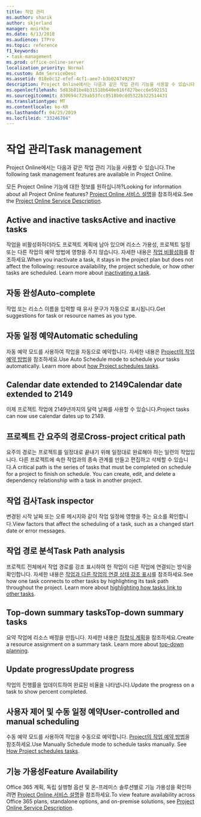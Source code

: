```yaml
---
title: 작업 관리
ms.author: sharik
author: skjerland
manager: mnirkhe
ms.date: 6/13/2018
ms.audience: ITPro
ms.topic: reference
f1_keywords:
- task-management
ms.prod: office-online-server
localization_priority: Normal
ms.custom: Adm_ServiceDesc
ms.assetid: 018ebc12-efef-4cf1-aee7-b3b024749297
description: Project Online에서는 다음과 같은 작업 관리 기능을 사용할 수 있습니다.
ms.openlocfilehash: 5d83b81be8b31518b640e016f827becc6e592151
ms.sourcegitcommit: 830694c729ab53fcc8518b0cdd5322b322514431
ms.translationtype: MT
ms.contentlocale: ko-KR
ms.lasthandoff: 04/25/2019
ms.locfileid: "33246704"
---
```

# <a name="task-management"></a><span data-ttu-id="cf030-103">작업 관리</span><span class="sxs-lookup"><span data-stu-id="cf030-103">Task management</span></span>

<span data-ttu-id="cf030-104">Project Online에서는 다음과 같은 작업 관리 기능을 사용할 수 있습니다.</span><span class="sxs-lookup"><span data-stu-id="cf030-104">The following task management features are available in Project Online.</span></span>
  
<span data-ttu-id="cf030-105">모든 Project Online 기능에 대한 정보를 원하십니까?</span><span class="sxs-lookup"><span data-stu-id="cf030-105">Looking for information about all Project Online features?</span></span> <span data-ttu-id="cf030-106">[Project Online 서비스 설명](project-online-service-description.md)을 참조하세요.</span><span class="sxs-lookup"><span data-stu-id="cf030-106">See the [Project Online Service Description](project-online-service-description.md).</span></span>
  
## <a name="active-and-inactive-tasks"></a><span data-ttu-id="cf030-107">Active and inactive tasks</span><span class="sxs-lookup"><span data-stu-id="cf030-107">Active and inactive tasks</span></span>
<span data-ttu-id="cf030-108"><a name="bkmk_ActiveInactiveTasks"> </a></span><span class="sxs-lookup"><span data-stu-id="cf030-108"></span></span>

<span data-ttu-id="cf030-p102">작업을 비활성화하더라도 프로젝트 계획에 남아 있으며 리소스 가용성, 프로젝트 일정 또는 다른 작업의 예약 방법에 영향을 주지 않습니다. 자세한 내용은 [작업 비활성화](https://go.microsoft.com/fwlink/p/?LinkId=271335)를 참조하세요.</span><span class="sxs-lookup"><span data-stu-id="cf030-p102">When you inactivate a task, it stays in the project plan but does not affect the following: resource availability, the project schedule, or how other tasks are scheduled. Learn more about [inactivating a task](https://go.microsoft.com/fwlink/p/?LinkId=271335).</span></span>
  
## <a name="auto-complete"></a><span data-ttu-id="cf030-111">자동 완성</span><span class="sxs-lookup"><span data-stu-id="cf030-111">Auto-complete</span></span>
<span data-ttu-id="cf030-112"><a name="bkmk_AutoComplete"> </a></span><span class="sxs-lookup"><span data-stu-id="cf030-112"></span></span>

<span data-ttu-id="cf030-113">작업 또는 리소스 이름을 입력할 때 유사 문구가 자동으로 표시됩니다.</span><span class="sxs-lookup"><span data-stu-id="cf030-113">Get suggestions for task or resource names as you type.</span></span> 
  
## <a name="automatic-scheduling"></a><span data-ttu-id="cf030-114">자동 일정 예약</span><span class="sxs-lookup"><span data-stu-id="cf030-114">Automatic scheduling</span></span>
<span data-ttu-id="cf030-115"><a name="bkmk_AutomaticScheduling"> </a></span><span class="sxs-lookup"><span data-stu-id="cf030-115"></span></span>

<span data-ttu-id="cf030-p103">자동 예약 모드를 사용하여 작업을 자동으로 예약합니다. 자세한 내용은 [Project의 작업 예약 방법](https://go.microsoft.com/fwlink/p/?LinkId=271331)을 참조하세요.</span><span class="sxs-lookup"><span data-stu-id="cf030-p103">Use Auto Schedule mode to schedule your tasks automatically. Learn more about [how Project schedules tasks](https://go.microsoft.com/fwlink/p/?LinkId=271331).</span></span> 
  
## <a name="calendar-date-extended-to-2149"></a><span data-ttu-id="cf030-118">Calendar date extended to 2149</span><span class="sxs-lookup"><span data-stu-id="cf030-118">Calendar date extended to 2149</span></span>
<span data-ttu-id="cf030-119"><a name="bkmk_Calendardatextended"> </a></span><span class="sxs-lookup"><span data-stu-id="cf030-119"></span></span>

<span data-ttu-id="cf030-120">이제 프로젝트 작업에 2149년까지의 달력 날짜를 사용할 수 있습니다.</span><span class="sxs-lookup"><span data-stu-id="cf030-120">Project tasks can now use calendar dates up to 2149.</span></span> 
  
## <a name="cross-project-critical-path"></a><span data-ttu-id="cf030-121">프로젝트 간 요주의 경로</span><span class="sxs-lookup"><span data-stu-id="cf030-121">Cross-project critical path</span></span>
<span data-ttu-id="cf030-122"><a name="bkmk_Cross_projectcriticalpath"> </a></span><span class="sxs-lookup"><span data-stu-id="cf030-122"></span></span>

<span data-ttu-id="cf030-p104">요주의 경로는 프로젝트를 일정대로 끝내기 위해 일정대로 완료해야 하는 일련의 작업입니다. 다른 프로젝트에 속한 작업과의 종속 관계를 만들고 편집하고 삭제할 수 있습니다.</span><span class="sxs-lookup"><span data-stu-id="cf030-p104">A critical path is the series of tasks that must be completed on schedule for a project to finish on schedule. You can create, edit, and delete a dependency relationship with a task in another project.</span></span> 
  
## <a name="task-inspector"></a><span data-ttu-id="cf030-125">작업 검사</span><span class="sxs-lookup"><span data-stu-id="cf030-125">Task inspector</span></span>
<span data-ttu-id="cf030-126"><a name="bkmk_Taskinspector"> </a></span><span class="sxs-lookup"><span data-stu-id="cf030-126"></span></span>

<span data-ttu-id="cf030-127">변경된 시작 날짜 또는 오류 메시지와 같이 작업 일정에 영향을 주는 요소를 확인합니다.</span><span class="sxs-lookup"><span data-stu-id="cf030-127">View factors that affect the scheduling of a task, such as a changed start date or error messages.</span></span>
  
## <a name="task-path-analysis"></a><span data-ttu-id="cf030-128">작업 경로 분석</span><span class="sxs-lookup"><span data-stu-id="cf030-128">Task Path analysis</span></span>
<span data-ttu-id="cf030-129"><a name="bkmk_TaskPath"> </a></span><span class="sxs-lookup"><span data-stu-id="cf030-129"></span></span>

<span data-ttu-id="cf030-p105">프로젝트 전체에서 작업 경로를 강조 표시하여 한 작업이 다른 작업에 연결되는 방식을 확인합니다. 자세한 내용은 [작업과 다른 작업의 연결 상태 강조 표시](https://go.microsoft.com/fwlink/p/?LinkId=271345)를 참조하세요.</span><span class="sxs-lookup"><span data-stu-id="cf030-p105">See how one task connects to other tasks by highlighting its task path throughout the project. Learn more about [highlighting how tasks link to other tasks](https://go.microsoft.com/fwlink/p/?LinkId=271345).</span></span>
  
## <a name="top-down-summary-tasks"></a><span data-ttu-id="cf030-132">Top-down summary tasks</span><span class="sxs-lookup"><span data-stu-id="cf030-132">Top-down summary tasks</span></span>
<span data-ttu-id="cf030-133"><a name="bkmk_Topdownsummarytasks"> </a></span><span class="sxs-lookup"><span data-stu-id="cf030-133"></span></span>

<span data-ttu-id="cf030-p106">요약 작업에 리소스 배정을 만듭니다. 자세한 내용은 [하향식 계획](https://go.microsoft.com/fwlink/p/?LinkId=271333)을 참조하세요.</span><span class="sxs-lookup"><span data-stu-id="cf030-p106">Create a resource assignment on a summary task. Learn more about [top-down planning](https://go.microsoft.com/fwlink/p/?LinkId=271333).</span></span>
  
## <a name="update-progress"></a><span data-ttu-id="cf030-136">Update progress</span><span class="sxs-lookup"><span data-stu-id="cf030-136">Update progress</span></span>
<span data-ttu-id="cf030-137"><a name="bkmk_Updateprogress"> </a></span><span class="sxs-lookup"><span data-stu-id="cf030-137"></span></span>

<span data-ttu-id="cf030-138">작업의 진행률을 업데이트하여 완료된 비율을 나타냅니다.</span><span class="sxs-lookup"><span data-stu-id="cf030-138">Update the progress on a task to show percent completed.</span></span>
  
## <a name="user-controlled-and-manual-scheduling"></a><span data-ttu-id="cf030-139">사용자 제어 및 수동 일정 예약</span><span class="sxs-lookup"><span data-stu-id="cf030-139">User-controlled and manual scheduling</span></span>
<span data-ttu-id="cf030-140"><a name="bkmk_User_controlledManualscheduling"> </a></span><span class="sxs-lookup"><span data-stu-id="cf030-140"></span></span>

<span data-ttu-id="cf030-p107">수동 예약 모드를 사용하여 작업을 수동으로 예약합니다. [Project의 작업 예약 방법](https://go.microsoft.com/fwlink/p/?LinkId=271331)을 참조하세요.</span><span class="sxs-lookup"><span data-stu-id="cf030-p107">Use Manually Schedule mode to schedule tasks manually. See [How Project schedules tasks](https://go.microsoft.com/fwlink/p/?LinkId=271331).</span></span>
  
## <a name="feature-availability"></a><span data-ttu-id="cf030-143">기능 가용성</span><span class="sxs-lookup"><span data-stu-id="cf030-143">Feature Availability</span></span>
<span data-ttu-id="cf030-144"><a name="bkmk_User_controlledManualscheduling"> </a></span><span class="sxs-lookup"><span data-stu-id="cf030-144"></span></span>

<span data-ttu-id="cf030-145">Office 365 계획, 독립 실행형 옵션 및 온-프레미스 솔루션별로 기능 가용성을 확인하려면 [Project Online 서비스 설명](project-online-service-description.md)을 참조하세요.</span><span class="sxs-lookup"><span data-stu-id="cf030-145">To view feature availability across Office 365 plans, standalone options, and on-premise solutions, see [Project Online Service Description](project-online-service-description.md).</span></span>
  


